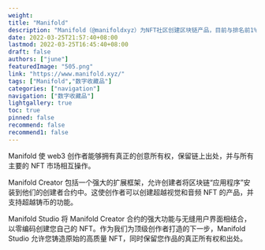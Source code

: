 ```yaml
---
weight: 
title: "Manifold"
description: "Manifold（@manifoldxyz）为NFT社区创建区块链产品，目前与排名前1%的加密媒体内容创造者合作。Manifold (@manifoldxyz) creates blockchain products for NFT communities, currently partnering with the top 1% of cryptomedia content creators."
date: 2022-03-25T21:57:40+08:00
lastmod: 2022-03-25T16:45:40+08:00
draft: false
authors: ["june"]
featuredImage: "505.png"
link: "https://www.manifold.xyz/"
tags: ["Manifold","数字收藏品"]
categories: ["navigation"]
navigation: ["数字收藏品"]
lightgallery: true
toc: true
pinned: false
recommend: false
recommend1: false
---
```

Manifold 使 web3 创作者能够拥有真正的创意所有权，保留链上出处，并与所有主要的 NFT 市场相互操作。

Manifold Creator 包括一个强大的扩展框架，允许创建者将区块链“应用程序”安装到他们的创建者合约中。这使创作者可以创建超越视觉和音频 NFT 的产品，并支持超越铸币的功能。

Manifold Studio 将 Manifold Creator 合约的强大功能与无缝用户界面相结合，以零编码创建您自己的 NFT。作为我们为顶级创作者打造的下一步，Manifold Studio 允许您铸造原始的高质量 NFT，同时保留您作品的真正所有权和出处。